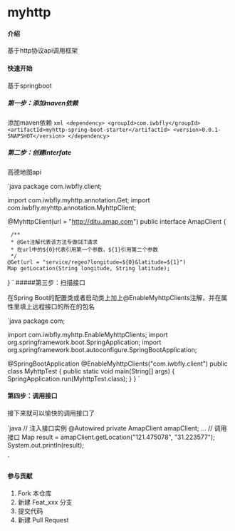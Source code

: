 # myhttp

#### 介绍
基于http协议api调用框架


#### 快速开始

基于springboot

##### 第一步：添加maven依赖

添加maven依赖
`xml
 <dependency>
     <groupId>com.iwbfly</groupId>
     <artifactId>myhttp-spring-boot-starter</artifactId>
     <version>0.0.1-SNAPSHOT</version>
</dependency>
`
##### 第二步：创建interfate

高德地图api

`java
package com.iwbfly.client;

import com.iwbfly.myhttp.annotation.Get;
import com.iwbfly.myhttp.annotation.MyhttpClient;

@MyhttpClient(url = "http://ditu.amap.com")
public interface AmapClient {

     /**
     * @Get注解代表该方法专做GET请求
     * 在url中的${0}代表引用第一个参数，${1}引用第二个参数
     */
    @Get(url = "service/regeo?longitude=${0}&latitude=${1}")
    Map getLocation(String longitude, String latitude);
}
`
#####第三步：扫描接口

在Spring Boot的配置类或者启动类上加上@EnableMyhttpClients注解，并在属性里填上远程接口的所在的包名

`java
package com;

import com.iwbfly.myhttp.EnableMyhttpClients;
import org.springframework.boot.SpringApplication;
import org.springframework.boot.autoconfigure.SpringBootApplication;

@SpringBootApplication
@EnableMyhttpClients("com.iwbfly.client")
public class MyhttpTest {
    public static void main(String[] args) {
        SpringApplication.run(MyhttpTest.class);
    }
}
`
#### 第四步：调用接口

接下来就可以愉快的调用接口了

`java
// 注入接口实例
@Autowired
private AmapClient amapClient;
...
// 调用接口
Map result = amapClient.getLocation("121.475078", "31.223577");
System.out.println(result);

`
#### 参与贡献

1.  Fork 本仓库
2.  新建 Feat_xxx 分支
3.  提交代码
4.  新建 Pull Request
